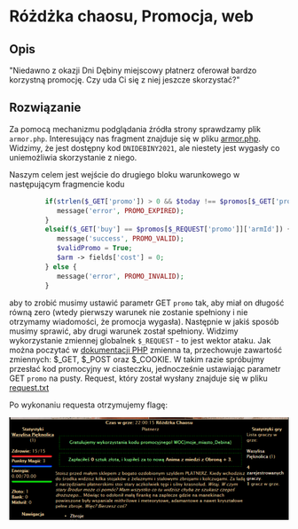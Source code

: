 # Różdżka chaosu, Promocja, web

## Opis
"Niedawno z okazji Dni Dębiny miejscowy płatnerz oferował bardzo korzystną promocję. Czy uda Ci się z niej jeszcze skorzystać?"

## Rozwiązanie

Za pomocą mechanizmu podglądania źródła strony sprawdzamy plik `armor.php`.
Interesujący nas fragment znajduje się w pliku [armor.php](./armor.php).
Widzimy, że jest dostępny kod `DNIDEBINY2021`, ale niestety jest wygasły co uniemożliwia skorzystanie z niego.

Naszym celem jest wejście do drugiego bloku warunkowego w następującym fragmencie kodu

```php
         if(strlen($_GET['promo']) > 0 && $today !== $promos[$_GET['promo']]['day']) {
            message('error', PROMO_EXPIRED);
         } 
         elseif($_GET['buy'] == $promos[$_REQUEST['promo']]['armId']) {
            message('success', PROMO_VALID); 
            $validPromo = True; 
            $arm -> fields['cost'] = 0;
         } else {
            message('error', PROMO_INVALID);
         }
```

aby to zrobić musimy ustawić parametr GET `promo` tak, aby miał on długość równą zero (wtedy pierwszy warunek nie zostanie spełniony i nie otrzymamy wiadomości, że promocja wygasła). Następnie w jakiś sposób musimy sprawić, aby drugi warunek został spełniony. Widzimy wykorzystanie zmiennej globalnek `$_REQUEST` - to jest wektor ataku. Jak można poczytać w [dokumentacji PHP](https://www.php.net/manual/en/reserved.variables.request.php) zmienna ta, przechowuje zawartość zmiennych: $_GET, $_POST oraz $_COOKIE. W takim razie spróbujmy przesłać kod promocyjny w ciasteczku, jednocześnie ustawiając parametr GET `promo` na pusty. Request, który został wysłany znajduje się w pliku [request.txt](./request.txt)

Po wykonaniu requesta otrzymujemy flagę:

![flag](./solve.png)
